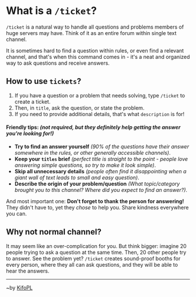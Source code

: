 # What is a `/ticket`?
`/ticket` is a natural way to handle all questions and problems members of huge servers may have. Think of it as an entire forum within single text channel.

It is sometimes hard to find a question within rules, or even find a relevant channel, and that's when this command comes in - it's a neat and organized way to ask questions and receive answers.



## How to use `tickets`?
1. If you have a question or a problem that needs solving, type `/ticket` to create a ticket.
2. Then, in `title`, ask the question, or state the problem.
3. If you need to provide additional details, that's what `description` is for!

#### Friendly tips: *(not required, but they definitely help getting the answer you're looking for!)*
- **Try to find an answer yourself** *(90% of the questions have their answer somewhere in the rules, or other generally accessible channels)*.
- **Keep your `titles` brief** *(perfect title is straight to the point - people love answering simple questions, so try to make it look simple)*.
- **Skip all unnecessary details** *(people often find it disappointing when a giant wall of text leads to small and easy question)*.
- **Describe the origin of your problem/question** *(What topic/category brought you to this channel? Where did you expect to find an answer?)*.

And most important one: __**Don't forget to thank the person for answering!**__ They didn't have to, yet they *chose* to help you. Share kindness everywhere you can.

## Why not normal channel?
It may seem like an over-complication for you. But think bigger: imagine 20 people trying to ask a question at the same time. Then, 20 other people try to answer. See the problem yet? `/ticket` creates sound-proof booths for every person, where they all can ask questions, and they will be able to hear the answers.
<hr/>

~by [KifoPL](https://bio.link/KifoPL)